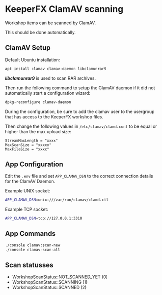 KeeperFX ClamAV scanning
========================

Workshop items can be scanned by ClamAV.

This should be done automatically.



## ClamAV Setup


Default Ubuntu installation:

```sh
apt install clamav clamav-daemon libclamunrar9
```

***libclamunrar9*** is used to scan RAR archives.

Then run the following command to setup the ClamAV daemon if it did not automatically start a configuration wizard:

```sh
dpkg-reconfigure clamav-daemon
```

During the configuration, be sure to add the clamav user to the usergroup that has access to the KeeperFX workshop files.

Then change the following values in `/etc/clamav/clamd.conf` to be equal or higher than the max upload size:
```
StreamMaxLength = "xxxx"
MaxScanSize = "xxxxx"
MaxFileSize = "xxxx"
```

## App Configuration

Edit the `.env` file and set `APP_CLAMAV_DSN` to the correct connection details for the ClamAV Daemon.

Example UNIX socket:

```sh
APP_CLAMAV_DSN=unix:///var/run/clamav/clamd.ctl
```

Example TCP socket:

```sh
APP_CLAMAV_DSN=tcp://127.0.0.1:3310
```


## App Commands

```bash
./console clamav:scan-new
./console clamav-scan-all
```



## Scan statusses

- WorkshopScanStatus::NOT_SCANNED_YET (0)
- WorkshopScanStatus::SCANNING        (1)
- WorkshopScanStatus::SCANNED         (2)

